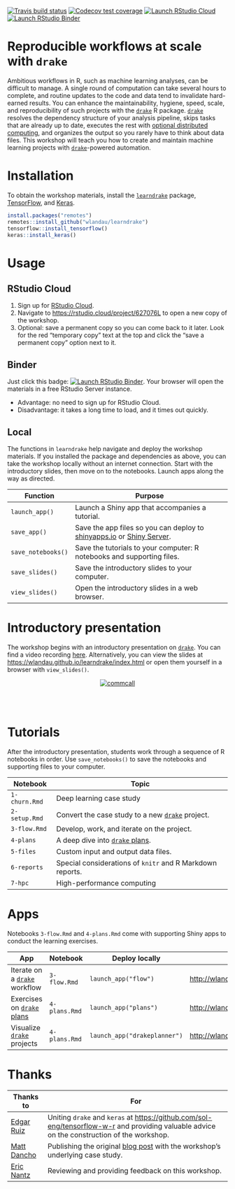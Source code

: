 
[![Travis build
status](https://travis-ci.org/wlandau/learndrake.svg?branch=master)](https://travis-ci.org/wlandau/learndrake)
[![Codecov test
coverage](https://codecov.io/gh/wlandau/learndrake/branch/master/graph/badge.svg)](https://codecov.io/gh/wlandau/learndrake?branch=master)
[![Launch RStudio
Cloud](https://img.shields.io/badge/RStudio-Cloud-blue)](https://rstudio.cloud/project/627076L)
[![Launch RStudio
Binder](http://mybinder.org/badge_logo.svg)](https://mybinder.org/v2/gh/wlandau/learndrake/binder?urlpath=rstudio)

# Reproducible workflows at scale with `drake`

Ambitious workflows in R, such as machine learning analyses, can be
difficult to manage. A single round of computation can take several
hours to complete, and routine updates to the code and data tend to
invalidate hard-earned results. You can enhance the maintainability,
hygiene, speed, scale, and reproducibility of such projects with the
[`drake`](https://github.com/ropensci/drake) R package.
[`drake`](https://github.com/ropensci/drake) resolves the dependency
structure of your analysis pipeline, skips tasks that are already up to
date, executes the rest with [optional distributed
computing](https://ropenscilabs.github.io/drake-manual/hpc.html), and
organizes the output so you rarely have to think about data files. This
workshop will teach you how to create and maintain machine learning
projects with [`drake`](https://github.com/ropensci/drake)-powered
automation.

# Installation

To obtain the workshop materials, install the
[`learndrake`](https://github.com/wlandau/learndrake) package,
[TensorFlow](https://www.tensorflow.org), and
[Keras](https://keras.io/).

``` r
install.packages("remotes")
remotes::install_github("wlandau/learndrake")
tensorflow::install_tensorflow()
keras::install_keras()
```

# Usage

## RStudio Cloud

1.  Sign up for [RStudio Cloud](https://rstudio.cloud).
2.  Navigate to <https://rstudio.cloud/project/627076L> to open a new
    copy of the workshop.
3.  Optional: save a permanent copy so you can come back to it later.
    Look for the red “temporary copy” text at the top and click the
    “save a permanent copy” option next to it.

## Binder

Just click this badge: [![Launch RStudio
Binder](http://mybinder.org/badge_logo.svg)](https://mybinder.org/v2/gh/wlandau/learndrake/binder?urlpath=rstudio).
Your browser will open the materials in a free RStudio Server instance.

  - Advantage: no need to sign up for RStudio Cloud.
  - Disadvantage: it takes a long time to load, and it times out
    quickly.

## Local

The functions in `learndrake` help navigate and deploy the workshop
materials. If you installed the package and dependencies as above, you
can take the workshop locally without an internet connection. Start with
the introductory slides, then move on to the notebooks. Launch apps
along the way as
directed.

| Function           | Purpose                                                                                                                                                  |
| ------------------ | -------------------------------------------------------------------------------------------------------------------------------------------------------- |
| `launch_app()`     | Launch a Shiny app that accompanies a tutorial.                                                                                                          |
| `save_app()`       | Save the app files so you can deploy to [shinyapps.io](https://www.shinyapps.io) or [Shiny Server](https://www.rstudio.com/products/shiny/shiny-server). |
| `save_notebooks()` | Save the tutorials to your computer: R notebooks and supporting files.                                                                                   |
| `save_slides()`    | Save the introductory slides to your computer.                                                                                                           |
| `view_slides()`    | Open the introductory slides in a web browser.                                                                                                           |

# Introductory presentation

The workshop begins with an introductory presentation on
[`drake`](https://github.com/ropensci/drake). You can find a video
recording [here](https://ropensci.org/commcalls/2019-09-24/).
Alternatively, you can view the slides at
<https://wlandau.github.io/learndrake/index.html> or open them yourself
in a browser with `view_slides()`.

<center>

<a href="https://ropensci.org/commcalls/2019-09-24/">
<img src="https://docs.ropensci.org/drake/reference/figures/commcall.png" alt="commcall" align="center" style = "border: none; float: center;">
</a>

</center>

<br> <br>

# Tutorials

After the introductory presentation, students work through a sequence of
R notebooks in order. Use `save_notebooks()` to save the notebooks and
supporting files to your
computer.

| Notebook      | Topic                                                                                     |
| ------------- | ----------------------------------------------------------------------------------------- |
| `1-churn.Rmd` | Deep learning case study                                                                  |
| `2-setup.Rmd` | Convert the case study to a new [`drake`](https://github.com/ropensci/drake) project.     |
| `3-flow.Rmd`  | Develop, work, and iterate on the project.                                                |
| `4-plans`     | A deep dive into [`drake` plans](https://ropenscilabs.github.io/drake-manual/plans.html). |
| `5-files`     | Custom input and output data files.                                                       |
| `6-reports`   | Special considerations of `knitr` and R Markdown reports.                                 |
| `7-hpc`       | High-performance computing                                                                |

# Apps

Notebooks `3-flow.Rmd` and `4-plans.Rmd` come with supporting Shiny apps
to conduct the learning
exercises.

| App                                                                                  | Notebook      | Deploy locally               | Public URL                                    |
| ------------------------------------------------------------------------------------ | ------------- | ---------------------------- | --------------------------------------------- |
| Iterate on a [`drake`](https://github.com/ropensci/drake) workflow                   | `3-flow.Rmd`  | `launch_app("flow")`         | <http://wlandau.shinyapps.io/learndrakeflow>  |
| Exercises on [`drake` plans](https://ropenscilabs.github.io/drake-manual/plans.html) | `4-plans.Rmd` | `launch_app("plans")`        | <http://wlandau.shinyapps.io/learndrakeplans> |
| Visualize [`drake`](https://github.com/ropensci/drake) projects                      | `4-plans.Rmd` | `launch_app("drakeplanner")` | <http://wlandau.shinyapps.io/drakeplanner>    |

# Thanks

| Thanks to                                   | For                                                                                                                                                         |
| ------------------------------------------- | ----------------------------------------------------------------------------------------------------------------------------------------------------------- |
| [Edgar Ruiz](https://github.com/edgararuiz) | Uniting `drake` and `keras` at <https://github.com/sol-eng/tensorflow-w-r> and providing valuable advice on the construction of the workshop.               |
| [Matt Dancho](https://github.com/mdancho84) | Publishing the original [blog post](https://blogs.rstudio.com/tensorflow/posts/2018-01-11-keras-customer-churn/) with the workshop’s underlying case study. |
| [Eric Nantz](https://github.com/rpodcast)   | Reviewing and providing feedback on this workshop.                                                                                                          |
